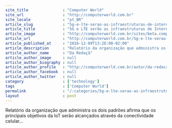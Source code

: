 ```yaml
---
site_title               : "Computer World"
site_url                 : "http://computerworld.com.br"
site_locale              : "pt_BR"
article_slug             : "5g-e-lte-serao-as-infraestruturas-de-internet-das-coisas-diz-5g-americas"
article_title            : "5G e LTE serão as infraestruturas de Internet das Coisas, diz 5G Americas"
article_image            : "http://computerworld.com.br/sites/beta.computerworld.com.br/files/news_articles/iot2_0.jpg"
article_url              : "http://computerworld.com.br/5g-e-lte-serao-infraestruturas-de-internet-das-coisas-diz-5g-americas"
article_published_at     : "2016-12-09T13:28:00-02:00"
article_description      : "Relatório da organização que administra os dois padrões afirma que os principais objetivos da IoT serão alcançados através da conectividade celular..."
article_author_name      : "Da Redaçã"
article_author_image     : null
article_author_biography : null
article_author_profile   : "http://computerworld.com.br/autor/da-redacao"
article_author_facebook  : null
article_author_twitter   : null
category                 : ['technology']
tags                     : ['Computer World']
permalink                : "/:categories/5g-e-lte-serao-as-infraestruturas-de-internet-das-coisas-diz-5g-americas/"
layout                   : post
---
```


Relatório da organização que administra os dois padrões afirma que os principais objetivos da IoT serão alcançados através da conectividade celular...
